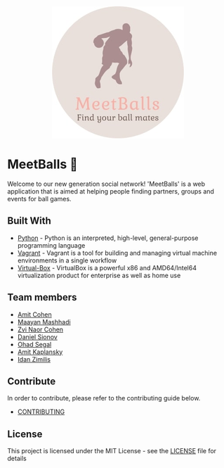 <div align="center">

![](static/images/MeetBalls-logo.jpg)

</div>

# MeetBalls 🏀

Welcome to our new generation social network!
'MeetBalls' is a web application that is aimed at helping people finding partners,
groups and events for ball games.

## Built With

* [Python](https://www.python.org/) - Python is an interpreted, high-level, general-purpose programming language
* [Vagrant](https://www.vagrantup.com/) - Vagrant is a tool for building and managing virtual machine environments in a
  single workflow
* [Virtual-Box](https://www.virtualbox.org/) - VirtualBox is a powerful x86 and AMD64/Intel64 virtualization product for
  enterprise as well as home use

## Team members

* [Amit Cohen](https://github.com/amitCohen2)
* [Maayan Mashhadi](https://github.com/MaayanMashhadi)
* [Zvi Naor Cohen](https://github.com/ZvikaNaorCohen)
* [Daniel Sionov](https://github.com/Danielsio)
* [Ohad Segal](https://github.com/OhadSeg)
* [Amit Kaplansky](https://github.com/amitKaplansky)
* [Idan Zimilis](https://github.com/IdanZimi)

## Contribute

In order to contribute, please refer to the contributing guide below.
* [CONTRIBUTING](CONTRIBUTING.md)

## License

This project is licensed under the MIT License - see the [LICENSE](LICENSE) file for details

